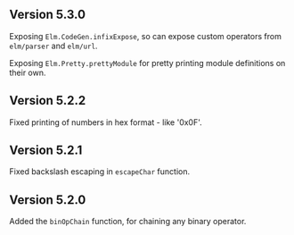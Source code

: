 ## Version 5.3.0

Exposing `Elm.CodeGen.infixExpose`, so can expose custom operators from `elm/parser` and `elm/url`.

Exposing `Elm.Pretty.prettyModule` for pretty printing module definitions on 
their own.

## Version 5.2.2

Fixed printing of numbers in hex format - like '0x0F'.

## Version 5.2.1

Fixed backslash escaping in `escapeChar` function.

## Version 5.2.0

Added the `binOpChain` function, for chaining any binary operator.
